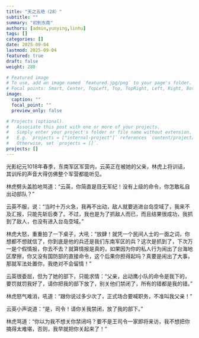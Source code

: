 ```yaml
---
title: "天之五绝（28）"
subtitle: ""
summary: "初到东南"
authors: [admin,yunying,linhu]
tags: []
categories: []
date: 2025-09-04
lastmod: 2025-09-04
featured: true
draft: false
weight: 280

# Featured image
# To use, add an image named `featured.jpg/png` to your page's folder.
# Focal points: Smart, Center, TopLeft, Top, TopRight, Left, Right, BottomLeft, Bottom, BottomRight.
image:
  caption: ""
  focal_point: ""
  preview_only: false

# Projects (optional).
#   Associate this post with one or more of your projects.
#   Simply enter your project's folder or file name without extension.
#   E.g. `projects = ["internal-project"]` references `content/project/deep-learning/index.md`.
#   Otherwise, set `projects = []`.
projects: []
---
```


光影纪元1018年春季，东南军区军营内，云英正在被她的父亲，林虎上将训话，其训斥的声音大得仿佛整个军营都能听见。

林虎劈头盖脸地骂道：“云英，你简直是目无军纪！没有上级的命令，你怎敢私自出动部队？”

云英不服，说：“当时十万火急，我再不出动，敌人就要逃进台岛空域了，我来不及汇报，只能先斩后奏了。不过，我也是为了抓敌人而已，而且结果很成功，我抓到了敌人，也没有进入台岛空域。”

林虎大怒，重重拍了一下桌子，大吼：“放肆！就凭一个民间人士的一面之词，你想都不想就信了，你到底是他的兵还是我们东南军区的兵？这次是抓到了，下次万一是个假情报，你去不去？就算情报是真的，如果因为你的私人行为闹出了台海地区摩擦，你又没有国防部的直接命令，这个后果你担得起吗？真要是闹出了大事，那就军法处置你，我绝对不会留情！”

云英很委屈，但为了她的部下，只能求情：“父亲，出动鹰小队的命令是我下的，要罚就罚我好了，请你把我的部下放了，别关他们禁闭了，所有的错都是我的错。”

林虎怒气难消，吼道：“跟你说过多少次了，正式场合要喊职务，不准叫我父亲！”

云英小声说道：“是，司令！请你关我禁闭，放了我的部下。”

林虎骂道：“你以为我不想关你禁闭吗？要不是王司令一家即将来访，我不想把你搞得太难堪，否则，我早就把你关起来了！”